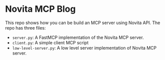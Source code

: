 # Novita MCP Blog

This repo shows how you can be build an MCP server using Novita API. The repo has three files:
- `server.py`: A FastMCP implementation of the Novita MCP server.
- `client.py`: A simple client MCP script
- `low-level-server.py`: A low level server implementation of Novita MCP server.
